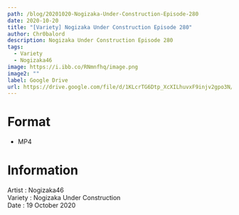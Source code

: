 ```yaml
---
path: /blog/20201020-Nogizaka-Under-Construction-Episode-280
date: 2020-10-20
title: "[Variety] Nogizaka Under Construction Episode 280"
author: Chr0balord
description: Nogizaka Under Construction Episode 280
tags:
  - Variety
  - Nogizaka46
image: https://i.ibb.co/RNmnfhq/image.png
image2: ""
label: Google Drive
url: https://drive.google.com/file/d/1KLcrTG6Dtp_XcXILhuvxF9injv2gpo3N/view?usp=sharing
---
```


# Format

- MP4

# Information

Artist : Nogizaka46 <br/>
Variety : Nogizaka Under Construction <br>
Date : 19 October 2020 <br>
